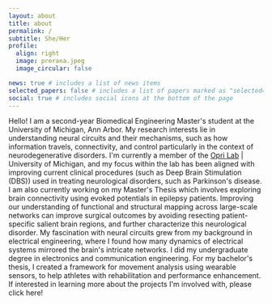 ```yaml
---
layout: about
title: about
permalink: /
subtitle: She/Her
profile:
  align: right
  image: prerana.jpeg
  image_circular: false

news: true # includes a list of news items
selected_papers: false # includes a list of papers marked as "selected={true}"
social: true # includes social icons at the bottom of the page
---
```


Hello! I am a second-year Biomedical Engineering Master's student at the University of Michigan, Ann Arbor. My research interests lie in understanding neural circuits and their mechanisms, such as how information travels, connectivity, and control particularly in the context of neurodegenerative disorders. I'm currently a member of the <a href="https://oprilab.bme.umich.edu/">Opri Lab</a> | University of Michigan, and my focus within the lab has been aligned with improving current clinical procedures (such as Deep Brain Stimulation (DBS)) used in treating neurological disorders, such as Parkinson's disease. I am also currently working on my Master's Thesis which involves exploring brain connectivity using evoked potentials in epilepsy patients. Improving our understanding of functional and structural mapping across large-scale networks can improve surgical outcomes by avoiding resecting patient-specific salient brain regions, and further characterize this neurological disorder. My fascination with neural circuits grew from my background in electrical engineering, where I found how many dynamics of electrical systems mirrored the brain's intricate networks. I did my undergraduate degree in electronics and communication engineering.  For my bachelor's thesis, I created a framework for movement analysis using wearable sensors, to help athletes with rehabilitation and performance enhancement.  If interested in learning more about the projects I'm involved with, please click here! 






